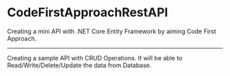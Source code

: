 # CodeFirstApproachRestAPI
Creating a mini API with .NET Core Entity Framework by aiming Code First Approach.

********************************

Creating a sample API with CRUD Operations. It will be able to Read/Write/Delete/Update the data from Database.

